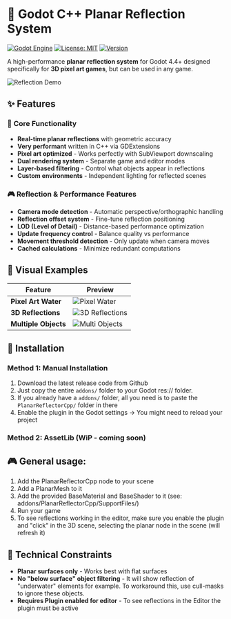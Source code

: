 # 🌊 Godot C++ Planar Reflection System 

[![Godot Engine](https://img.shields.io/badge/Godot-4.4+-blue.svg)](https://godotengine.org/)
[![License: MIT](https://img.shields.io/badge/License-MIT-yellow.svg)](https://opensource.org/licenses/MIT)
[![Version](https://img.shields.io/badge/Version-1.0.0-green.svg)](https://github.com/yourusername/planar-reflection-system/releases)

A high-performance **planar reflection system** for Godot 4.4+ designed specifically for **3D pixel art games**, but can be used in any game.

![Reflection Demo](screenshots/demo_overview.png)

## ✨ Features

### 🎯 **Core Functionality**
- **Real-time planar reflections** with geometric accuracy
- **Very performant** written in C++ via GDExtensions
- **Pixel art optimized** - Works perfectly with SubViewport downscaling
- **Dual rendering system** - Separate game and editor modes
- **Layer-based filtering** - Control what objects appear in reflections
- **Custom environments** - Independent lighting for reflected scenes

### 🎮 **Reflection & Performance Features**
- **Camera mode detection** - Automatic perspective/orthographic handling
- **Reflection offset system** - Fine-tune reflection positioning
- **LOD (Level of Detail)** - Distance-based performance optimization
- **Update frequency control** - Balance quality vs performance
- **Movement threshold detection** - Only update when camera moves
- **Cached calculations** - Minimize redundant computations

## 🎨 Visual Examples

| Feature | Preview |
|---------|---------|
| **Pixel Art Water** | ![Pixel Water](screenshots/pixel_water.png) |
| **3D Reflections** | ![3D Reflections](screenshots/3d_reflections.png) |
| **Multiple Objects** | ![Multi Objects](screenshots/multi_objects.png) |

## 🚀 Installation

### Method 1: Manual Installation
1. Download the latest release code from Github
2. Just copy the entire  `addons/` folder to your Godot res:// folder.
3. If you already have a `addons/` folder, all you need is to paste the `PlanarReflectorCpp/` folder in there
4. Enable the plugin in the Godot settings -> You might need to reload your project

### Method 2: AssetLib (WiP - coming soon)

## 🎮 General usage:
1. Add the PlanarReflectorCpp node to your scene
2. Add a PlanarMesh to it
3. Add the provided BaseMaterial and BaseShader to it (see: addons/PlanarReflectorCpp/SupportFiles/)
4. Run your game
5. To see reflections working in the editor, make sure you enable the plugin and "click" in the 3D scene, selecting the planar node in the scene (will refresh it)


## 🔧 Technical Constraints
- **Planar surfaces only** - Works best with flat surfaces
- **No "below surface" object filtering** - It will show reflection of "underwater" elements for example. To workaround this, use cull-masks to ignore these objects.
- **Requires Plugin enabled for editor** - To see reflections in the Editor the plugin must be active
